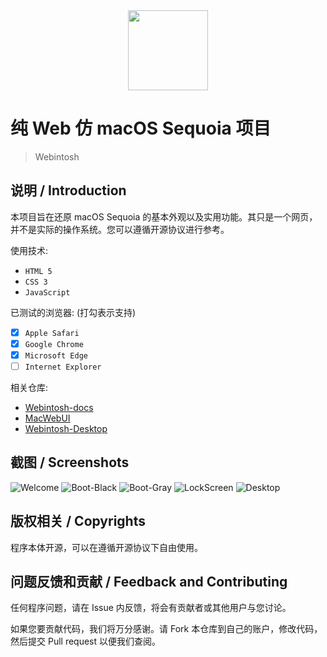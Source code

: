 <!-- Title and icon -->

<div align=center>
    <img src="./logo.png" width="128" />
</div>

# 纯 Web 仿 macOS Sequoia 项目

> Webintosh

<!-- Shelds -->
<!-- Reserved for stats-->

## 说明 / Introduction
本项目旨在还原 macOS Sequoia 的基本外观以及实用功能。其只是一个网页，并不是实际的操作系统。您可以遵循开源协议进行参考。

使用技术:
- `HTML 5`
- `CSS 3`
- `JavaScript`

已测试的浏览器: (打勾表示支持)
- [x] `Apple Safari`
- [x] `Google Chrome`
- [x] `Microsoft Edge`
- [ ] `Internet Explorer`

相关仓库:
- [Webintosh-docs](https://github.com/codecrafter-tl/Webintosh-docs)
- [MacWebUI](https://github.com/codecrafter-tl/MacWebUI)
- [Webintosh-Desktop](https://github.com/codecrafter-tl/Webintosh-Desktop)

## 截图 / Screenshots
![Welcome](./readme/welcome.png)
![Boot-Black](./readme/boot-black.png)
![Boot-Gray](./readme/boot-gray.png)
![LockScreen](./readme/lockscreen.png)
![Desktop](./readme/desktop.png)

## 版权相关 / Copyrights
程序本体开源，可以在遵循开源协议下自由使用。

## 问题反馈和贡献 / Feedback and Contributing
任何程序问题，请在 Issue 内反馈，将会有贡献者或其他用户与您讨论。

如果您要贡献代码，我们将万分感谢。请 Fork 本仓库到自己的账户，修改代码，然后提交 Pull request 以便我们查阅。
